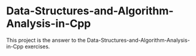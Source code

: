 # Data-Structures-and-Algorithm-Analysis-in-Cpp
This project is the answer to the Data-Structures-and-Algorithm-Analysis-in-Cpp exercises.
